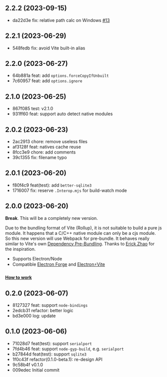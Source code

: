 ## 2.2.2 (2023-09-15)

- da22d3e fix: relative path calc on Windows [#13](https://github.com/vite-plugin/vite-plugin-native/issues/13)

## 2.2.1 (2023-06-29)

- 548fedb fix: avoid Vite built-in alias

## 2.2.0 (2023-06-27)

- 64b881a feat: add `options.forceCopyIfUnbuilt`
- 7c60957 feat: add `options.ignore`

## 2.1.0 (2023-06-25)

- 867f085 test: v2.1.0
- 931ff60 feat: support auto detect native modules

## 2.0.2 (2023-06-23)

- 2ac2913 chore: remove useless files
- af3128f feat: natives cache reuse
- 8fcc3e9 chore: add comments
- 39c1355 fix: filename typo

## 2.0.1 (2023-06-20)

- f80f4c9 feat(test): add `better-sqlite3`
- 1716007 fix: reserve `.Interop.mjs` for build-watch mode

## 2.0.0 (2023-06-20)

**Break**. This will be a completely new version.

Due to the bundling format of Vite (Rollup), it is not suitable to build a pure js module. It happens that a C/C++ native module can only be a cjs module. So this new version will use Webpack for pre-bundle. It behaves really similar to Vite's own [Dependency Pre-Bundling](https://vitejs.dev/guide/dep-pre-bundling.html#dependency-pre-bundling).
Thanks to [Erick Zhao](https://github.com/erickzhao) for the inspiration.

- Supports Electron/Node
- Compatible [Electron Forge](https://github.com/electron/forge) and [
Electron⚡️Vite](https://github.com/electron-vite)

#### [How to work](https://github.com/vite-plugin/vite-plugin-native/blob/v2.0.0/README.md#how-to-work)

## 0.2.0 (2023-06-07)

- 8127327 feat: support `node-bindings`
- 2edcb31 refactor: better logic
- bd3e000 log: update

## 0.1.0 (2023-06-06)

- 71028d7 feat(test): support `serialport`
- 7fd4b46 feat: support `node-gyp-build`, e.g. `serialport`
- b27844d feat(test): support `sqlite3`
- 1f0c43f refactor(0.1.0-beta.1): re-design API
- 9c58b4f v0.1.0
- 009edec Initial commit
